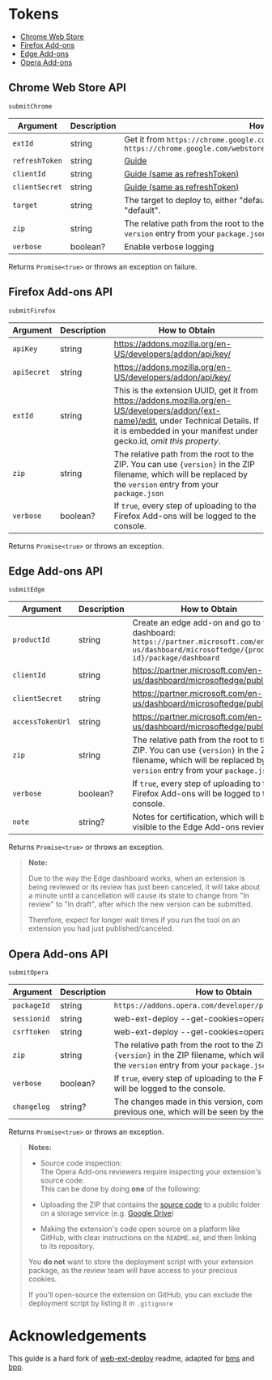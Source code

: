 # Tokens

- [Chrome Web Store](#chrome-web-store-api)
- [Firefox Add-ons](#firefox-add-ons-api)
- [Edge Add-ons](#edge-add-ons-api)
- [Opera Add-ons](#opera-add-ons-api)

## Chrome Web Store API

`submitChrome`

| Argument       | Description | How to Obtain                                                                                                                                     |
| -------------- | ----------- | ------------------------------------------------------------------------------------------------------------------------------------------------- |
| `extId`        | string      | Get it from `https://chrome.google.com/webstore/detail/EXT_ID`, e.g. `https://chrome.google.com/webstore/detail/fcphghnknhkimeagdglkljinmpbagone` |
| `refreshToken` | string      | [Guide](https://github.com/PlasmoHQ/chrome-webstore-api/blob/main/token.md)                                                                       |
| `clientId`     | string      | [Guide (same as refreshToken)](https://github.com/PlasmoHQ/chrome-webstore-api/blob/main/token.md)                                                |
| `clientSecret` | string      | [Guide (same as refreshToken)](https://github.com/PlasmoHQ/chrome-webstore-api/blob/main/token.md)                                                |
| `target`       | string      | The target to deploy to, either "default" or "trustedTesters". Defaults to "default".                                                             |
| `zip`          | string      | The relative path from the root to the ZIP. You can use `{version}` to use the `version` entry from your `package.json`                           |
| `verbose`      | boolean?    | Enable verbose logging                                                                                                                            |

Returns `Promise<true>` or throws an exception on failure.

## Firefox Add-ons API

`submitFirefox`

| Argument    | Description | How to Obtain                                                                                                                                                                                                |
| ----------- | ----------- | ------------------------------------------------------------------------------------------------------------------------------------------------------------------------------------------------------------ |
| `apiKey`    | string      | https://addons.mozilla.org/en-US/developers/addon/api/key/                                                                                                                                                   |
| `apiSecret` | string      | https://addons.mozilla.org/en-US/developers/addon/api/key/                                                                                                                                                   |
| `extId`     | string      | This is the extension UUID, get it from https://addons.mozilla.org/en-US/developers/addon/{ext-name}/edit, under Technical Details. If it is embedded in your manifest under gecko.id, _omit this property_. |
| `zip`       | string      | The relative path from the root to the ZIP. You can use `{version}` in the ZIP filename, which will be replaced by the `version` entry from your `package.json`                                              |
| `verbose`   | boolean?    | If `true`, every step of uploading to the Firefox Add-ons will be logged to the console.                                                                                                                     |

Returns `Promise<true>` or throws an exception.

## Edge Add-ons API

`submitEdge`

| Argument         | Description | How to Obtain                                                                                                                                                   |
| ---------------- | ----------- | --------------------------------------------------------------------------------------------------------------------------------------------------------------- |
| `productId`      | string      | Create an edge add-on and go to the dashboard: `https://partner.microsoft.com/en-us/dashboard/microsoftedge/{product-id}/package/dashboard`                     |
| `clientId`       | string      | https://partner.microsoft.com/en-us/dashboard/microsoftedge/publishapi                                                                                          |
| `clientSecret`   | string      | https://partner.microsoft.com/en-us/dashboard/microsoftedge/publishapi                                                                                          |
| `accessTokenUrl` | string      | https://partner.microsoft.com/en-us/dashboard/microsoftedge/publishapi                                                                                          |
| `zip`            | string      | The relative path from the root to the ZIP. You can use `{version}` in the ZIP filename, which will be replaced by the `version` entry from your `package.json` |
| `verbose`        | boolean?    | If `true`, every step of uploading to the Firefox Add-ons will be logged to the console.                                                                        |
| `note`           | string?     | Notes for certification, which will be visible to the Edge Add-ons reviewers                                                                                    |

Returns `Promise<true>` or throws an exception.

> **Note:**
>
> Due to the way the Edge dashboard works, when an extension is being reviewed or its review has just been canceled, it will take about a minute until a cancellation will cause its state to change from "In review" to "In draft", after which the new version can be submitted.
>
> Therefore, expect for longer wait times if you run the tool on an extension you had just published/canceled.

## Opera Add-ons API

`submitOpera`

| Argument    | Description | How to Obtain                                                                                                                                                   |
| ----------- | ----------- | --------------------------------------------------------------------------------------------------------------------------------------------------------------- |
| `packageId` | string      | `https://addons.opera.com/developer/package/PACKAGE_ID`                                                                                                         |
| `sessionid` | string      | web-ext-deploy --get-cookies=opera                                                                                                                              |
| `csrftoken` | string      | web-ext-deploy --get-cookies=opera                                                                                                                              |
| `zip`       | string      | The relative path from the root to the ZIP. You can use `{version}` in the ZIP filename, which will be replaced by the `version` entry from your `package.json` |
| `verbose`   | boolean?    | If `true`, every step of uploading to the Firefox Add-ons will be logged to the console.                                                                        |
| `changelog` | string?     | The changes made in this version, compared to the previous one, which will be seen by the Opera users.                                                          |

Returns `Promise<true>` or throws an exception.

> **Notes:**
>
> - Source code inspection:  
>   The Opera Add-ons reviewers require inspecting your extension's source code.  
>   This can be done by doing **one** of the following:
>
> - Uploading the ZIP that contains the [source code](https://www.npmjs.com/package/zip-self) to a public folder on a storage service (e.g. [Google Drive](https://drive.google.com))
> - Making the extension's code open source on a platform like GitHub, with clear instructions on the `README.md`, and then linking to its repository.
>
> You **do not** want to store the deployment script with your extension package, as the review team will have access to your precious cookies.
>
> If you'll open-source the extension on GitHub, you can exclude the deployment script by listing it in `.gitignore`

# Acknowledgements

This guide is a hard fork of [web-ext-deploy](https://github.com/avi12/web-ext-deploy) readme, adapted for [bms](https://github.com/PlasmoHQ/bms) and [bpp](https://github.com/PlasmoHQ/bpp).
